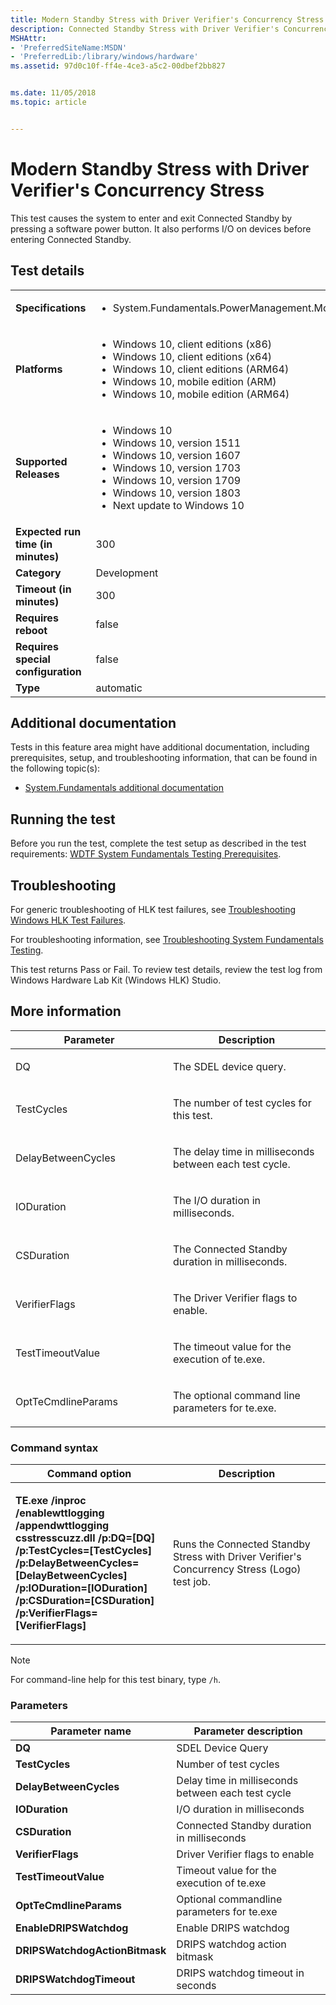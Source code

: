 ```yaml
---
title: Modern Standby Stress with Driver Verifier's Concurrency Stress
description: Connected Standby Stress with Driver Verifier's Concurrency Stress
MSHAttr:
- 'PreferredSiteName:MSDN'
- 'PreferredLib:/library/windows/hardware'
ms.assetid: 97d0c10f-ff4e-4ce3-a5c2-00dbef2bb827


ms.date: 11/05/2018
ms.topic: article


---
```


# Modern Standby Stress with Driver Verifier's Concurrency Stress


This test causes the system to enter and exit Connected Standby by pressing a software power button. It also performs I/O on devices before entering Connected Standby.

## Test details

|||
|---|---|
| **Specifications**  | <ul><li>System.Fundamentals.PowerManagement.ModernStandby.Quality</li></ul> |  
| **Platforms**   | <ul><li>Windows 10, client editions (x86)</li><li>Windows 10, client editions (x64)</li><li>Windows 10, client editions (ARM64)</li><li>Windows 10, mobile edition (ARM)</li><li>Windows 10, mobile edition (ARM64)</li></ul> |
| **Supported Releases** | <ul><li>Windows 10</li><li>Windows 10, version 1511</li><li>Windows 10, version 1607</li><li>Windows 10, version 1703</li><li>Windows 10, version 1709</li><li>Windows 10, version 1803</li><li>Next update to Windows 10</li></ul> |
|**Expected run time (in minutes)**| 300 |
|**Category**| Development |
|**Timeout (in minutes)**| 300 |
|**Requires reboot**| false |
|**Requires special configuration**| false |
|**Type**| automatic |



## <span id="Additional_documentation"></span><span id="additional_documentation"></span><span id="ADDITIONAL_DOCUMENTATION"></span>Additional documentation


Tests in this feature area might have additional documentation, including prerequisites, setup, and troubleshooting information, that can be found in the following topic(s):

-   [System.Fundamentals additional documentation](system-fundamentals-additional-documentation.md)

## <span id="Running_the_test"></span><span id="running_the_test"></span><span id="RUNNING_THE_TEST"></span>Running the test


Before you run the test, complete the test setup as described in the test requirements: [WDTF System Fundamentals Testing Prerequisites](wdtf-system-fundamentals-testing-prerequisites.md).

## <span id="Troubleshooting"></span><span id="troubleshooting"></span><span id="TROUBLESHOOTING"></span>Troubleshooting


For generic troubleshooting of HLK test failures, see [Troubleshooting Windows HLK Test Failures](../user/troubleshooting-windows-hlk-test-failures.md).

For troubleshooting information, see [Troubleshooting System Fundamentals Testing](troubleshooting-system-fundamentals-testing.md).

This test returns Pass or Fail. To review test details, review the test log from Windows Hardware Lab Kit (Windows HLK) Studio.

## <span id="More_information"></span><span id="more_information"></span><span id="MORE_INFORMATION"></span>More information


<table>
<colgroup>
<col width="50%" />
<col width="50%" />
</colgroup>
<thead>
<tr class="header">
<th>Parameter</th>
<th>Description</th>
</tr>
</thead>
<tbody>
<tr class="odd">
<td><p>DQ</p></td>
<td><p>The SDEL device query.</p></td>
</tr>
<tr class="even">
<td><p>TestCycles</p></td>
<td><p>The number of test cycles for this test.</p></td>
</tr>
<tr class="odd">
<td><p>DelayBetweenCycles</p></td>
<td><p>The delay time in milliseconds between each test cycle.</p></td>
</tr>
<tr class="even">
<td><p>IODuration</p></td>
<td><p>The I/O duration in milliseconds.</p></td>
</tr>
<tr class="odd">
<td><p>CSDuration</p></td>
<td><p>The Connected Standby duration in milliseconds.</p></td>
</tr>
<tr class="even">
<td><p>VerifierFlags</p></td>
<td><p>The Driver Verifier flags to enable.</p></td>
</tr>
<tr class="odd">
<td><p>TestTimeoutValue</p></td>
<td><p>The timeout value for the execution of te.exe.</p></td>
</tr>
<tr class="even">
<td><p>OptTeCmdlineParams</p></td>
<td><p>The optional command line parameters for te.exe.</p></td>
</tr>
</tbody>
</table>



### <span id="Command_syntax"></span><span id="command_syntax"></span><span id="COMMAND_SYNTAX"></span>Command syntax

<table>
<colgroup>
<col width="50%" />
<col width="50%" />
</colgroup>
<thead>
<tr class="header">
<th>Command option</th>
<th>Description</th>
</tr>
</thead>
<tbody>
<tr class="odd">
<td><p><strong>TE.exe /inproc /enablewttlogging /appendwttlogging csstresscuzz.dll /p:DQ=[DQ] /p:TestCycles=[TestCycles] /p:DelayBetweenCycles=[DelayBetweenCycles] /p:IODuration=[IODuration] /p:CSDuration=[CSDuration] /p:VerifierFlags=[VerifierFlags]</strong></p></td>
<td><p>Runs the Connected Standby Stress with Driver Verifier&#39;s Concurrency Stress (Logo) test job.</p></td>
</tr>
</tbody>
</table>

> [!NOTE]
> 
> For command-line help for this test binary, type `/h`.



### <span id="Parameters"></span><span id="parameters"></span><span id="PARAMETERS"></span>Parameters

| Parameter name                 | Parameter description                              |
|--------------------------------|----------------------------------------------------|
| **DQ**                         | SDEL Device Query                                  |
| **TestCycles**                 | Number of test cycles                              |
| **DelayBetweenCycles**         | Delay time in milliseconds between each test cycle |
| **IODuration**                 | I/O duration in milliseconds                       |
| **CSDuration**                 | Connected Standby duration in milliseconds         |
| **VerifierFlags**              | Driver Verifier flags to enable                    |
| **TestTimeoutValue**           | Timeout value for the execution of te.exe          |
| **OptTeCmdlineParams**         | Optional commandline parameters for te.exe         |
| **EnableDRIPSWatchdog**        | Enable DRIPS watchdog                              |
| **DRIPSWatchdogActionBitmask** | DRIPS watchdog action bitmask                      |
| **DRIPSWatchdogTimeout**       | DRIPS watchdog timeout in seconds                  |












